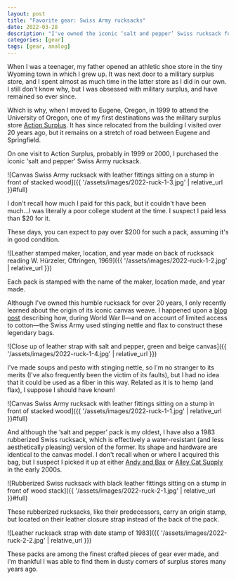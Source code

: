 ```yaml
---
layout: post
title: "Favorite gear: Swiss Army rucksacks"
date: 2022-03-28
description: "I've owned the iconic ‘salt and pepper’ Swiss rucksack for over 20 years, but just recently learned the reason for its legendary canvas weave."
categories: [gear]
tags: [gear, analog]
---
```


When I was a teenager, my father opened an athletic shoe store in the tiny Wyoming town in which I grew up. It was next door to a military surplus store, and I spent almost as much time in the latter store as I did in our own. I still don't know why, but I was obsessed with military surplus, and have remained so ever since.

Which is why, when I moved to Eugene, Oregon, in 1999 to attend the University of Oregon, one of my first destinations was the military surplus store [Action Surplus](https://www.actionsurpluseugene.com/). It has since relocated from the building I visited over 20 years ago, but it remains on a stretch of road between Eugene and Springfield.

On one visit to Action Surplus, probably in 1999 or 2000, I purchased the iconic 'salt and pepper' Swiss Army rucksack.

![Canvas Swiss Army rucksack with leather fittings sitting on a stump in front of stacked wood]({{ '/assets/images/2022-ruck-1-3.jpg' | relative_url }}#full)

I don't recall how much I paid for this pack, but it couldn't have been much...I was literally a poor college student at the time. I suspect I paid less than $20 for it.

These days, you can expect to pay over $200 for such a pack, assuming it's in good condition.

![Leather stamped maker, location, and year made on back of rucksack reading W. Hürzeler, Oftringen, 1969]({{ '/assets/images/2022-ruck-1-2.jpg' | relative_url }})

Each pack is stamped with the name of the maker, location made, and year made.

Although I've owned this humble rucksack for over 20 years, I only recently learned about the origin of its iconic canvas weave. I happened upon a [blog post](https://wynnchester.com/blogs/wynnchester-outdoors/the-history-of-swiss-army-rucksacks) describing how, during World War II—and on account of limited access to cotton—the Swiss Army used stinging nettle and flax to construct these legendary bags. 

![Close up of leather strap with salt and pepper, green and beige canvas]({{ '/assets/images/2022-ruck-1-4.jpg' | relative_url }})

I've made soups and pesto with stinging nettle, so I'm no stranger to its merits (I've also frequently been the victim of its faults), but I had no idea that it could be used as a fiber in this way. Related as it is to hemp (and flax), I suppose I should have known!

![Canvas Swiss Army rucksack with leather fittings sitting on a stump in front of stacked wood]({{ '/assets/images/2022-ruck-1-1.jpg' | relative_url }}#full)

And although the ‘salt and pepper’ pack is my oldest, I have also a 1983 rubberized Swiss rucksack, which is effectively a water-resistant (and less aesthetically pleasing) version of the former. Its shape and hardware are identical to the canvas model. I don't recall when or where I acquired this bag, but I suspect I picked it up at either [Andy and Bax](https://www.andyandbax.com/) or [Alley Cat Supply](https://www.yelp.com/biz/alley-cat-supply-boring) in the early 2000s.

![Rubberized Swiss rucksack with black leather fittings sitting on a stump in front of wood stack]({{ '/assets/images/2022-ruck-2-1.jpg' | relative_url }}#full)

These rubberized rucksacks, like their predecessors, carry an origin stamp, but located on their leather closure strap instead of the back of the pack.

![Leather rucksack strap with date stamp of 1983]({{ '/assets/images/2022-ruck-2-2.jpg' | relative_url }})

These packs are among the finest crafted pieces of gear ever made, and I'm thankful I was able to find them in dusty corners of surplus stores many years ago.